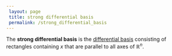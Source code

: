 ```yaml
---
 layout: page
 title: strong differential basis
 permalink: /strong_differential_basis
---
```

The **strong differential basis** is the [differential basis](https://defsmath.github.io/DefsMath/differential_basis) consisting of rectangles containing $x$ that are parallel to all axes of $\mathbb R^n$. 

